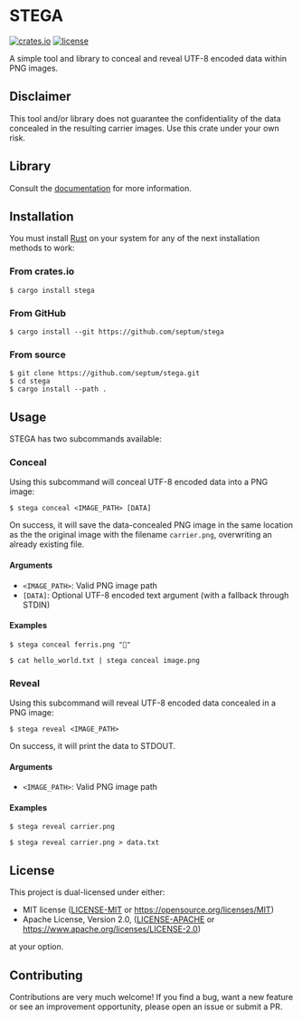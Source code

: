 # STEGA

[![crates.io](https://img.shields.io/crates/v/stega)](https://crates.io/crates/stega)
[![license](https://img.shields.io/crates/l/stega)](https://crates.io/crates/stega)

A simple tool and library to conceal and reveal UTF-8 encoded data within PNG images.

## Disclaimer

This tool and/or library does not guarantee the confidentiality of the data
concealed in the resulting carrier images. Use this crate under your own risk.

## Library

Consult the [documentation](https://docs.rs/stega) for more information.

## Installation

You must install [Rust](https://www.rust-lang.org/tools/install) on
your system for any of the next installation methods to work:

### From crates.io

```shell
$ cargo install stega
```

### From GitHub

```shell
$ cargo install --git https://github.com/septum/stega
```

### From source

```shell
$ git clone https://github.com/septum/stega.git
$ cd stega
$ cargo install --path .
```

## Usage

STEGA has two subcommands available:

### Conceal

Using this subcommand will conceal UTF-8 encoded data into a PNG image:

```shell
$ stega conceal <IMAGE_PATH> [DATA]
```

On success, it will save the data-concealed PNG image in the same location as
the the original image with the filename `carrier.png`, overwriting an already
existing file.

#### Arguments

- `<IMAGE_PATH>`: Valid PNG image path
- `[DATA]`: Optional UTF-8 encoded text argument (with a fallback through STDIN)

#### Examples

```shell
$ stega conceal ferris.png "🦀"
```

```shell
$ cat hello_world.txt | stega conceal image.png
```

### Reveal

Using this subcommand will reveal UTF-8 encoded data concealed in a PNG image:

```shell
$ stega reveal <IMAGE_PATH>
```

On success, it will print the data to STDOUT.

#### Arguments

- `<IMAGE_PATH>`: Valid PNG image path

#### Examples

```shell
$ stega reveal carrier.png
```

```shell
$ stega reveal carrier.png > data.txt
```

## License

This project is dual-licensed under either:

- MIT license ([LICENSE-MIT](LICENSE-MIT) or https://opensource.org/licenses/MIT)
- Apache License, Version 2.0, ([LICENSE-APACHE](LICENSE-APACHE) or https://www.apache.org/licenses/LICENSE-2.0)

at your option.

## Contributing

Contributions are very much welcome! If you find a bug, want a new feature or
see an improvement opportunity, please open an issue or submit a PR.

